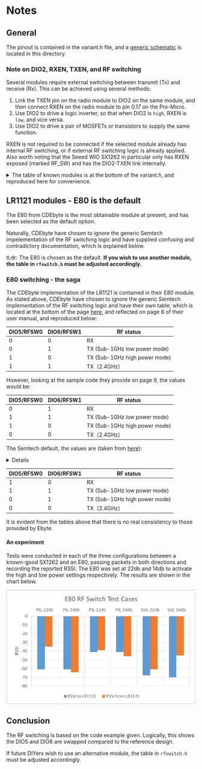 # Notes

## General

The pinout is contained in the variant.h file, and a [generic schematic](./Schematic_Pro-Micro_Pinouts%202024-12-14.pdf) is located in this directory.

### Note on DIO2, RXEN, TXEN, and RF switching

Several modules require external switching between transmit (Tx) and receive (Rx). This can be achieved using several methods:

1. Link the TXEN pin on the radio module to DIO2 on the same module, and then connect RXEN on the radio module to pin 0.17 on the Pro-Micro.
2. Use DIO2 to drive a logic inverter, so that when DIO2 is `high`, RXEN is `low`, and vice versa.
3. Use DIO2 to drive a pair of MOSFETs or transistors to supply the same function.

RXEN is not required to be connected if the selected module already has internal RF switching, or if external RF switching logic is already applied.
Also worth noting that the Seeed WIO SX1262 in particular only has RXEN exposed (marked RF_SW) and has the DIO2-TXEN link internally.

<details>

<summary> The table of known modules is at the bottom of the variant.h, and reproduced here for convenience. </summary>

| Mfr          | Module           | TCXO | RF Switch | Notes                                 |
| ------------ | ---------------- | ---- | --------- | ------------------------------------- |
| Ebyte        | E22-900M22S      | Yes  | Ext       |                                       |
| Ebyte        | E22-900MM22S     | No   | Ext       |                                       |
| Ebyte        | E22-900M30S      | Yes  | Ext       |                                       |
| Ebyte        | E22-900M33S      | Yes  | Ext       | MAX_POWER must be set to 8 for this   |
| Ebyte        | E220-900M22S     | No   | Ext       | LLCC68, looks like DIO3 not connected |
| AI-Thinker   | RA-01SH          | No   | Int       | SX1262                                |
| Heltec       | HT-RA62          | Yes  | Int       |                                       |
| NiceRF       | Lora1262         | yes  | Int       |                                       |
| Waveshare    | Core1262-HF      | yes  | Ext       |                                       |
| Waveshare    | LoRa Node Module | yes  | Int       |                                       |
| Seeed        | Wio-SX1262       | yes  | Ext       | Cute! DIO2/TXEN are not exposed       |
| AI-Thinker   | RA-02            | No   | Int       | SX1278 **433mhz band only**           |
| RF Solutions | RFM95            | No   | Int       | Untested                              |
| Ebyte        | E80-900M2213S    | Yes  | Int       | LR1121 radio                          |

</details>

## LR1121 modules - E80 is the default

The E80 from CDEbyte is the most obtainable module at present, and has been selected as the default option.

Naturally, CDEbyte have chosen to ignore the generic Semtech impelementation of the RF switching logic and have supplied confusing and contradictory documentation, which is explained below.

tl;dr: The E80 is chosen as the default. **If you wish to use another module, the table in `rfswitch.h` must be adjusted accordingly.**

### E80 switching - the saga

The CDEbyte implementation of the LR1121 is contained in their E80 module. As stated above, CDEbyte have chosen to ignore the generic Semtech implementation of the RF switching logic and have their own table, which is located at the bottom of the page [here](https://www.cdebyte.com/products/E80-900M2213S/2#Pin), and reflected on page 6 of their user manual, and reproduced below:

| DIO5/RFSW0 | DIO6/RFSW1 | RF status                     |
| ---------- | ---------- | ----------------------------- |
| 0          | 0          | RX                            |
| 0          | 1          | TX (Sub-1GHz low power mode)  |
| 1          | 0          | TX (Sub-1GHz high power mode) |
| 1          | 1          | TX（2.4GHz）                  |

However, looking at the sample code they provide on page 9, the values would be:

| DIO5/RFSW0 | DIO6/RFSW1 | RF status                     |
| ---------- | ---------- | ----------------------------- |
| 0          | 1          | RX                            |
| 1          | 1          | TX (Sub-1GHz low power mode)  |
| 1          | 0          | TX (Sub-1GHz high power mode) |
| 0          | 0          | TX（2.4GHz）                  |

The Semtech default, the values are (taken from [here](https://github.com/Lora-net/SWSD006/blob/v2.6.1/lib/app_subGHz_config_lr11xx.c#L145-L154)):

<details>

```cpp
	.rfswitch = {
		.enable = LR11XX_SYSTEM_RFSW0_HIGH | LR11XX_SYSTEM_RFSW1_HIGH | LR11XX_SYSTEM_RFSW2_HIGH,
		.standby = 0,
		.rx = LR11XX_SYSTEM_RFSW0_HIGH,
		.tx = LR11XX_SYSTEM_RFSW0_HIGH | LR11XX_SYSTEM_RFSW1_HIGH,
		.tx_hp = LR11XX_SYSTEM_RFSW1_HIGH,
		.tx_hf = 0,
		.gnss = LR11XX_SYSTEM_RFSW2_HIGH,
		.wifi = 0,
	},
```

</details>

| DIO5/RFSW0 | DIO6/RFSW1 | RF status                     |
| ---------- | ---------- | ----------------------------- |
| 1          | 0          | RX                            |
| 1          | 1          | TX (Sub-1GHz low power mode)  |
| 0          | 1          | TX (Sub-1GHz high power mode) |
| 0          | 0          | TX（2.4GHz）                  |

It is evident from the tables above that there is no real consistency to those provided by Ebyte.

#### An experiment

Tests were conducted in each of the three configurations between a known-good SX1262 and an E80, passing packets in both directions and recording the reported RSSI. The E80 was set at 22db and 14db to activate the high and low power settings respectively. The results are shown in the chart below.

![Chart showing RSSI readings in each configuration and setting](./E80_RSSI_per_case.webp)

## Conclusion

The RF switching is based on the code example given. Logically, this shows the DIO5 and DIO6 are swapped compared to the reference design.

If future DIYers wish to use an alternative module, the table in `rfswitch.h` must be adjusted accordingly.
